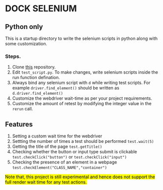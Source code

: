 # DOCK SELENIUM

## Python only

This is a startup directory to write the selenium scripts in python along with some customization.

### Steps.
1. Clone [this](https://github.com/iambstha/dockSelenium) repository.
2. Edit `test_script.py`. To make changes, write selenium scripts inside the run function defination.
3. Always bind any selenium script with `d` while writing test scripts. For example `driver.find_element()` should be written as `d.driver.find_element()`
4. Customize the webdriver wait-time as per your project requirements.
5. Customize the amount of retest by modifying the integer value in the `rerun` call.


## Features

1. Setting a custom wait time for the webdriver
2. Settting the number of times a test should be performed `test.wait(5)`
3. Getting the title of the page `test.getTitle()`
4. Checking whether the button or input type submit is clickable `test.checkClick("button")` or `test.checkClick("input")`
5. Checking the presence of an element in a webpage `test.checkElement("CLASS_NAME","container")`


<mark> Note that, this project is still experimental and hence does not support the full render wait time for any test actions. </mark>